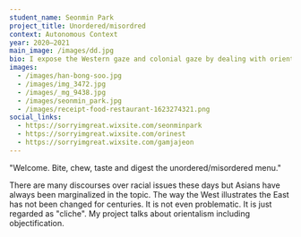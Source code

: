```yaml
---
student_name: Seonmin Park
project_title: Unordered/misordred
context: Autonomous Context
year: 2020—2021
main_image: /images/dd.jpg
bio: I expose the Western gaze and colonial gaze by dealing with orientalism.
images:
  - /images/han-bong-soo.jpg
  - /images/img_3472.jpg
  - /images/_mg_9438.jpg
  - /images/seonmin_park.jpg
  - /images/receipt-food-restaurant-1623274321.png
social_links:
  - https://sorryimgreat.wixsite.com/seonminpark
  - https://sorryimgreat.wixsite.com/orinest
  - https://sorryimgreat.wixsite.com/gamjajeon
---
```

"Welcome. Bite, chew, taste and digest the unordered/misordered menu."

There are many discourses over racial issues these days but Asians have always been marginalized in the topic. The way the West illustrates the East has not been changed for centuries. It is not even problematic. It is just regarded  as "cliche". My project talks about orientalism including objectification.